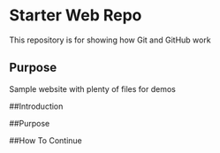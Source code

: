 # Starter Web Repo

This repository is for showing how Git and GitHub work

## Purpose

Sample website with plenty of files for demos

##Introduction

##Purpose

##How To Continue

